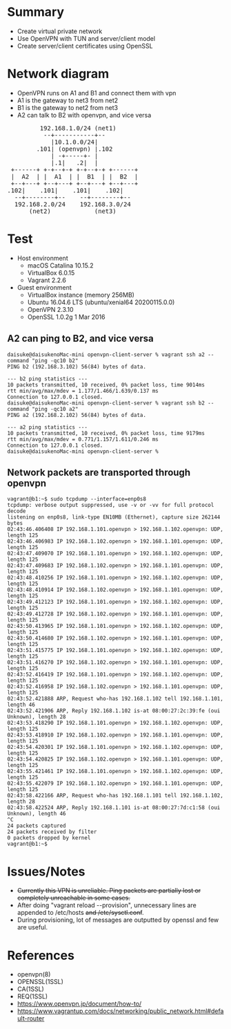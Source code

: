 # Summary

- Create virtual private network
- Use OpenVPN with TUN and server/client model
- Create server/client certificates using OpenSSL

# Network diagram

- OpenVPN runs on A1 and B1 and connect them with vpn
- A1 is the gateway to net3 from net2
- B1 is the gateway to net2 from net3
- A2 can talk to B2 with openvpn, and vice versa

<pre>
         192.168.1.0/24 (net1)
          --+-----------+--
            |10.1.0.0/24|
        .101| (openvpn) |.102
            | -+-----+- |
            |.1|   .2|  |
 +------+ +-+--+-+ +-+--+-+ +------+
 |  A2  | |  A1  | |  B1  | |  B2  |
 +--+---+ +--+---+ +--+---+ +--+---+
.102|    .101|    .101|    .102|
  --+--------+--    --+--------+--
  192.168.2.0/24    192.168.3.0/24
      (net2)            (net3)
</pre>

# Test

- Host environment
  - macOS Catalina 10.15.2
  - VirtualBox 6.0.15
  - Vagrant 2.2.6
- Guest environment
  - VirtualBox instance (memory 256MB)
  - Ubuntu 16.04.6 LTS (ubuntu/xenial64 20200115.0.0)
  - OpenVPN 2.3.10
  - OpenSSL 1.0.2g  1 Mar 2016 


## A2 can ping to B2, and vice versa

```
daisuke@daisukenoMac-mini openvpn-client-server % vagrant ssh a2 --command "ping -qc10 b2"
PING b2 (192.168.3.102) 56(84) bytes of data.

--- b2 ping statistics ---
10 packets transmitted, 10 received, 0% packet loss, time 9014ms
rtt min/avg/max/mdev = 1.177/1.466/1.639/0.137 ms
Connection to 127.0.0.1 closed.
daisuke@daisukenoMac-mini openvpn-client-server % vagrant ssh b2 --command "ping -qc10 a2"
PING a2 (192.168.2.102) 56(84) bytes of data.

--- a2 ping statistics ---
10 packets transmitted, 10 received, 0% packet loss, time 9179ms
rtt min/avg/max/mdev = 0.771/1.157/1.611/0.246 ms
Connection to 127.0.0.1 closed.
daisuke@daisukenoMac-mini openvpn-client-server % 
```

## Network packets are transported through openvpn

```
vagrant@b1:~$ sudo tcpdump --interface=enp0s8
tcpdump: verbose output suppressed, use -v or -vv for full protocol decode
listening on enp0s8, link-type EN10MB (Ethernet), capture size 262144 bytes
02:43:46.406408 IP 192.168.1.101.openvpn > 192.168.1.102.openvpn: UDP, length 125
02:43:46.406983 IP 192.168.1.102.openvpn > 192.168.1.101.openvpn: UDP, length 125
02:43:47.409070 IP 192.168.1.101.openvpn > 192.168.1.102.openvpn: UDP, length 125
02:43:47.409683 IP 192.168.1.102.openvpn > 192.168.1.101.openvpn: UDP, length 125
02:43:48.410256 IP 192.168.1.101.openvpn > 192.168.1.102.openvpn: UDP, length 125
02:43:48.410914 IP 192.168.1.102.openvpn > 192.168.1.101.openvpn: UDP, length 125
02:43:49.412123 IP 192.168.1.101.openvpn > 192.168.1.102.openvpn: UDP, length 125
02:43:49.412728 IP 192.168.1.102.openvpn > 192.168.1.101.openvpn: UDP, length 125
02:43:50.413965 IP 192.168.1.101.openvpn > 192.168.1.102.openvpn: UDP, length 125
02:43:50.414680 IP 192.168.1.102.openvpn > 192.168.1.101.openvpn: UDP, length 125
02:43:51.415775 IP 192.168.1.101.openvpn > 192.168.1.102.openvpn: UDP, length 125
02:43:51.416270 IP 192.168.1.102.openvpn > 192.168.1.101.openvpn: UDP, length 125
02:43:52.416419 IP 192.168.1.101.openvpn > 192.168.1.102.openvpn: UDP, length 125
02:43:52.416958 IP 192.168.1.102.openvpn > 192.168.1.101.openvpn: UDP, length 125
02:43:52.421888 ARP, Request who-has 192.168.1.102 tell 192.168.1.101, length 46
02:43:52.421906 ARP, Reply 192.168.1.102 is-at 08:00:27:2c:39:fe (oui Unknown), length 28
02:43:53.418290 IP 192.168.1.101.openvpn > 192.168.1.102.openvpn: UDP, length 125
02:43:53.418910 IP 192.168.1.102.openvpn > 192.168.1.101.openvpn: UDP, length 125
02:43:54.420301 IP 192.168.1.101.openvpn > 192.168.1.102.openvpn: UDP, length 125
02:43:54.420825 IP 192.168.1.102.openvpn > 192.168.1.101.openvpn: UDP, length 125
02:43:55.421461 IP 192.168.1.101.openvpn > 192.168.1.102.openvpn: UDP, length 125
02:43:55.422079 IP 192.168.1.102.openvpn > 192.168.1.101.openvpn: UDP, length 125
02:43:58.422166 ARP, Request who-has 192.168.1.101 tell 192.168.1.102, length 28
02:43:58.422524 ARP, Reply 192.168.1.101 is-at 08:00:27:7d:c1:58 (oui Unknown), length 46
^C
24 packets captured
24 packets received by filter
0 packets dropped by kernel
vagrant@b1:~$ 
```

# Issues/Notes

- ~~Currently this VPN is unreliable. Ping packets are partially lost or completely unreachable in some cases.~~
- After doing "vagrant reload --provision", unnecessary lines are appended to /etc/hosts ~~and /etc/sysctl.conf~~.
- During provisioning, lot of messages are outputted by openssl and few are useful.

# References

- openvpn(8)
- OPENSSL(1SSL)
- CA(1SSL)
- REQ(1SSL)
- https://www.openvpn.jp/document/how-to/
- https://www.vagrantup.com/docs/networking/public_network.html#default-router

